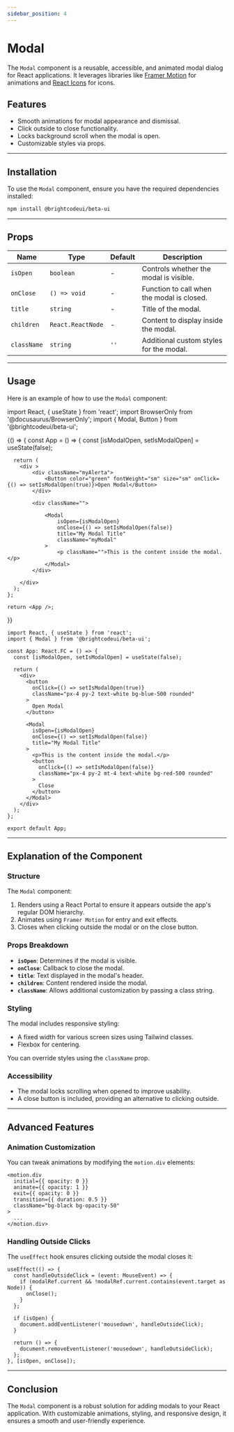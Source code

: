 ```yaml
---
sidebar_position: 4
---
```


# Modal

The `Modal` component is a reusable, accessible, and animated modal dialog for React applications. 
It leverages libraries like [Framer Motion](https://www.framer.com/motion/) for animations and 
[React Icons](https://react-icons.github.io/react-icons/) for icons.

## Features

- Smooth animations for modal appearance and dismissal.
- Click outside to close functionality.
- Locks background scroll when the modal is open.
- Customizable styles via props.

---

## Installation

To use the `Modal` component, ensure you have the required dependencies installed:

```bash
npm install @brightcodeui/beta-ui
```

---

## Props

| Name       | Type            | Default | Description                                      |
|------------|-----------------|---------|--------------------------------------------------|
| `isOpen`   | `boolean`       | -       | Controls whether the modal is visible.          |
| `onClose`  | `() => void`    | -       | Function to call when the modal is closed.      |
| `title`    | `string`        | -       | Title of the modal.                             |
| `children` | `React.ReactNode` | -     | Content to display inside the modal.           |
| `className`| `string`        | `''`    | Additional custom styles for the modal.         |

---

## Usage

Here is an example of how to use the `Modal` component:

import React, { useState } from 'react';
import BrowserOnly from '@docusaurus/BrowserOnly';
import { Modal, Button } from '@brightcodeui/beta-ui';

<BrowserOnly>
  {() => {
    const App = () => {
      const [isModalOpen, setIsModalOpen] = useState(false);

      return (
        <div >
            <div className="myAlerta">
                <Button color="green" fontWeight="sm" size="sm" onClick={() => setIsModalOpen(true)}>Open Modal</Button>
            </div>

            <div className="">
            
                <Modal
                    isOpen={isModalOpen}
                    onClose={() => setIsModalOpen(false)}
                    title="My Modal Title"
                    className="myModal"
                >
                    <p className="">This is the content inside the modal.</p>
                </Modal>
            </div>

        </div>
      );
    };

    return <App />;
  }}
</BrowserOnly>



```tsx
import React, { useState } from 'react';
import { Modal } from '@brightcodeui/beta-ui';

const App: React.FC = () => {
  const [isModalOpen, setIsModalOpen] = useState(false);

  return (
    <div>
      <button
        onClick={() => setIsModalOpen(true)}
        className="px-4 py-2 text-white bg-blue-500 rounded"
      >
        Open Modal
      </button>

      <Modal
        isOpen={isModalOpen}
        onClose={() => setIsModalOpen(false)}
        title="My Modal Title"
      >
        <p>This is the content inside the modal.</p>
        <button
          onClick={() => setIsModalOpen(false)}
          className="px-4 py-2 mt-4 text-white bg-red-500 rounded"
        >
          Close
        </button>
      </Modal>
    </div>
  );
};

export default App;
```

---

## Explanation of the Component

### Structure

The `Modal` component:
1. Renders using a React Portal to ensure it appears outside the app's regular DOM hierarchy.
2. Animates using `Framer Motion` for entry and exit effects.
3. Closes when clicking outside the modal or on the close button.

### Props Breakdown

- **`isOpen`**: Determines if the modal is visible.
- **`onClose`**: Callback to close the modal.
- **`title`**: Text displayed in the modal's header.
- **`children`**: Content rendered inside the modal.
- **`className`**: Allows additional customization by passing a class string.

### Styling

The modal includes responsive styling:
- A fixed width for various screen sizes using Tailwind classes.
- Flexbox for centering.

You can override styles using the `className` prop.

### Accessibility

- The modal locks scrolling when opened to improve usability.
- A close button is included, providing an alternative to clicking outside.

---

## Advanced Features

### Animation Customization

You can tweak animations by modifying the `motion.div` elements:

```tsx
<motion.div
  initial={{ opacity: 0 }}
  animate={{ opacity: 1 }}
  exit={{ opacity: 0 }}
  transition={{ duration: 0.5 }}
  className="bg-black bg-opacity-50"
>
  ...
</motion.div>
```

### Handling Outside Clicks

The `useEffect` hook ensures clicking outside the modal closes it:

```tsx
useEffect(() => {
  const handleOutsideClick = (event: MouseEvent) => {
    if (modalRef.current && !modalRef.current.contains(event.target as Node)) {
      onClose();
    }
  };

  if (isOpen) {
    document.addEventListener('mousedown', handleOutsideClick);
  }

  return () => {
    document.removeEventListener('mousedown', handleOutsideClick);
  };
}, [isOpen, onClose]);
```

---

## Conclusion

The `Modal` component is a robust solution for adding modals to your React application. With customizable animations, styling, and responsive design, it ensures a smooth and user-friendly experience.
